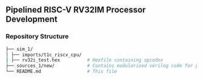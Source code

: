 ## Pipelined RISC-V RV32IM Processor Development

### Repository Structure   
```bash
├── sim_1/
│ ├── imports/t1c_riscv_cpu/
| ├── rv32i_test.hex          # Hexfile containing opcodes
├── sources_1/new/            # Contains modularized verilog code for pipelined processor
└── README.md                 # This file
```
